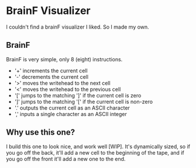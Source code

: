 # BrainF Visualizer
I couldn't find a brainF visualizer I liked.
So I made my own.

## BrainF
BrainF is very simple, only 8 (eight) instructions.
 * '+' increments the current cell
 * '-' decrements the current cell
 * '>' moves the writehead to the next cell
 * '<' moves the writehead to the previous cell
 * '[' jumps to the matching ']' if the current cell is zero
 * ']' jumps to the matching '[' if the current cell is non-zero
 * '.' outputs the current cell as an ASCII character
 * ',' inputs a single character as an ASCII integer

## Why use this one?
I build this one to look nice, and work well \[WIP].
It's dynamically sized, so if you go off the back, it'll
add a new cell to the beginning of the tape, and if you
go off the front it'll add a new one to the end.